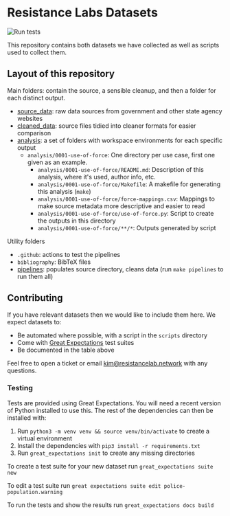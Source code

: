 # Resistance Labs Datasets

![Run tests](https://github.com/Resistance-Lab/data/workflows/Run%20tests/badge.svg?branch=trunk)

This repository contains both datasets we have collected as well as scripts used to collect them.

## Layout of this repository

Main folders: contain the source, a sensible cleanup, and then a folder for each distinct output.

- [source_data](source_data): raw data sources from government and other state agency websites
- [cleaned_data](cleaned_data): source files tidied into cleaner formats for easier comparison
- [analysis](analysis): a set of folders with workspace environments for each specific output
  - `analysis/0001-use-of-force`: One directory per use case, first one given as an example.
    - `analysis/0001-use-of-force/README.md`: Description of this analysis, where it's used, author info, etc.
    - `analysis/0001-use-of-force/Makefile`: A makefile for generating this analysis (`make`)
    - `analysis/0001-use-of-force/force-mappings.csv`: Mappings to make source metadata more descriptive and easier to read
    - `analysis/0001-use-of-force/use-of-force.py`: Script to create the outputs in this directory
    - `analysis/0001-use-of-force/**/*`: Outputs generated by script

Utility folders

- `.github`: actions to test the pipelines
- `bibliography`: BibTeX files
- [pipelines](pipelines): populates source directory, cleans data (run `make pipelines` to run them all)

## Contributing

If you have relevant datasets then we would like to include them here. We expect datasets to:

* Be automated where possible, with a script in the `scripts` directory
* Come with [Great Expectations](https://greatexpectations.io/) test suites
* Be documented in the table above

Feel free to open a ticket or email [kim@resistancelab.network](mailto:kim@resistancelab.network) with any questions.

### Testing

Tests are provided using Great Expectations. You will need a recent version of Python installed to use this.  The rest of the dependencies can then be installed with:

1. Run `python3 -m venv venv && source venv/bin/activate` to create a virtual environment
2. Install the dependencies with `pip3 install -r requirements.txt`
3. Run `great_expectations init` to create any missing directories

To create a test suite for your new dataset run `great_expectations suite new`

To edit a test suite run `great expectations suite edit police-population.warning`

To run the tests and show the results run `great_expectations docs build`
